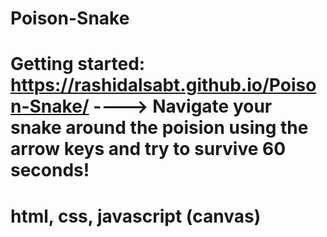 # Poison-Snake
# Getting started: https://rashidalsabt.github.io/Poison-Snake/ ----> Navigate your snake around the poision using the arrow keys and try to survive 60 seconds!
# html, css, javascript (canvas)
